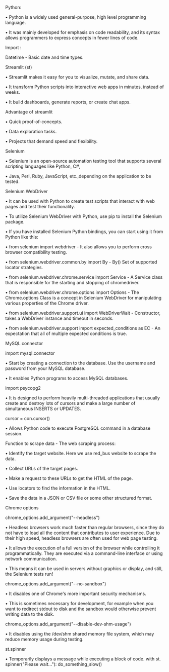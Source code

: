 Python:

•	Python is a widely used general-purpose, high level programming language.

•	It was mainly developed for emphasis on code readability, and its syntax allows programmers to express concepts in fewer lines of code.

Import :

Datetime    - 	Basic date and time types.

Streamlit (st) 

•	Streamlit makes it easy for you to visualize, mutate, and share data. 

•	It transform Python scripts into interactive web apps in minutes, instead of weeks.

•	It build dashboards, generate reports, or create chat apps.

Advantage of streamlit 

•	Quick proof-of-concepts.

•	Data exploration tasks.

•	Projects that demand speed and flexibility.

Selenium 

•	Selenium is an open-source automation testing tool that supports several scripting languages like Python, C#, 

•	Java, Perl, Ruby, JavaScript, etc.,depending on the application to be tested.

Selenium WebDriver

•	It can be used with Python to create test scripts that interact with web pages and test their functionality. 

•	To utilize Selenium WebDriver with Python, use pip to install the Selenium package.

•	If you have installed Selenium Python bindings, you can start using it from Python like this:

•	from selenium import webdriver  - It also allows you to perform cross browser compatibility testing.

•	from selenium.webdriver.common.by import By - By() Set of supported locator strategies.

•	from selenium.webdriver.chrome.service import Service - A Service class that is responsible for the starting and stopping of chromedriver.

•	from selenium.webdriver.chrome.options import Options - The Chrome.options Class is a concept in Selenium WebDriver for manipulating  various properties of the Chrome driver.

•	from selenium.webdriver.support.ui import WebDriverWait - Constructor, takes a WebDriver instance and timeout in seconds.

•	from selenium.webdriver.support import expected_conditions as EC - An expectation that all of multiple expected conditions is true.


MySQL connector

import mysql.connector

•	Start by creating a connection to the database. Use the username and password from your MySQL database.

•	It enables Python programs to access MySQL databases.

import psycopg2 

•	It is designed to perform heavily multi-threaded applications that usually create and destroy lots of cursors  and make a large number of simultaneous INSERTS or UPDATES.

cursor = con.cursor() 

•	Allows Python code to execute PostgreSQL command in a database session. 

Function to scrape data - The web scraping process:

•	Identify the target website. Here we use red_bus website to scrape the data.

•	Collect URLs of the target pages.

•	Make a request to these URLs to get the HTML of the page.

•	Use locators to find the information in the HTML.

•	Save the data in a JSON or CSV file or some other structured format.

Chrome options 

chrome_options.add_argument("--headless")  

•	Headless browsers work much faster than regular browsers, since they do not have to load all the content  that contributes to user experience. Due to their high speed, headless browsers are often used for web page testing.

•	It allows the execution of a full version of the browser while controlling it programmatically. They are executed via a command-line interface or using network communication. 

•	This means it can be used in servers without graphics or display, and still, the Selenium tests run!

chrome_options.add_argument("--no-sandbox") 

•	It disables one of Chrome's more important security mechanisms. 

•	This is sometimes necessary for development, for example when you want to redirect stdout to disk and the sandbox would otherwise prevent writing data to the disk.

chrome_options.add_argument("--disable-dev-shm-usage")

•	It disables using the /dev/shm shared memory file system, which may reduce memory usage during testing.

st.spinner 

•	Temporarily displays a message while executing a block of code. with st. spinner("Please wait..."): do_something_slow()

